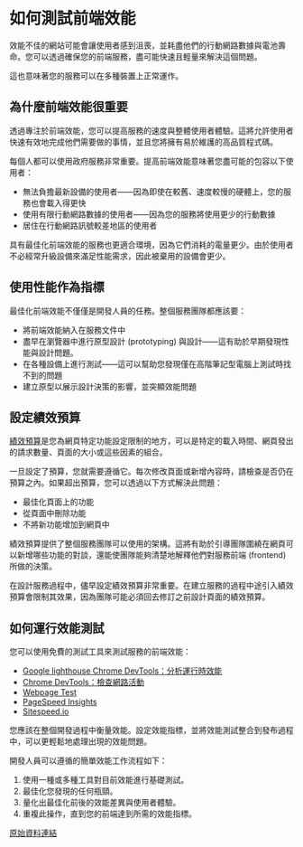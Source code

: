 # 如何測試前端效能

效能不佳的網站可能會讓使用者感到沮喪，並耗盡他們的行動網路數據與電池壽命。您可以透過確保您的前端服務，盡可能快速且輕量來解決這個問題。

這也意味著您的服務可以在多種裝置上正常運作。

## 為什麼前端效能很重要

透過專注於前端效能，您可以提高服務的速度與整體使用者體驗。這將允許使用者快速有效地完成他們需要做的事情，並且您將擁有易於維護的高品質程式碼。

每個人都可以使用政府服務非常重要。提高前端效能意味著您盡可能的包容以下使用者：

- 無法負擔最新設備的使用者——因為即使在較舊、速度較慢的硬體上，您的服務也會載入得更快
- 使用有限行動網路數據的使用者——因為您的服務將使用更少的行動數據
- 居住在行動網路訊號較差地區的使用者

具有最佳化前端效能的服務也更適合環境，因為它們消耗的電量更少。由於使用者不必經常升級設備來滿足性能需求，因此被棄用的設備會更少。

## 使用性能作為指標

最佳化前端效能不僅僅是開發人員的任務。整個服務團隊都應該要：

- 將前端效能納入在服務文件中
- 盡早在瀏覽器中進行原型設計 (prototyping) 與設計——這有助於早期發現性能與設計問題。
- 在各種設備上進行測試——這可以幫助您發現僅在高階筆記型電腦上測試時找不到的問題
- 建立原型以展示設計決策的影響，並突顯效能問題

## 設定績效預算

[績效預算](https://clearleft.com/posts/responsive-design-on-a-budget)是您為網頁特定功能設定限制的地方，可以是特定的載入時間、網頁發出的請求數量、頁面的大小或這些因素的組合。

一旦設定了預算，您就需要遵循它。每次修改頁面或新增內容時，請檢查是否仍在預算之內。如果超出預算，您可以透過以下方式解決此問題：

- 最佳化頁面上的功能
- 從頁面中刪除功能
- 不將新功能增加到網頁中

績效預算提供了整個服務團隊可以使用的架構。這將有助於引導團隊圍繞在網頁可以新增哪些功能的對談，還能使團隊能夠清楚地解釋他們對服務前端 (frontend) 所做的決策。

在設計服務過程中，儘早設定績效預算非常重要。在建立服務的過程中途引入績效預算會限制其效果，因為團隊可能必須回去修訂之前設計頁面的績效預算。

## 如何運行效能測試

您可以使用免費的測試工具來測試服務的前端效能：

- [Google lighthouse](https://developers.google.com/web/tools/lighthouse/)[ Chrome DevTools：分析運行時效能](https://developer.chrome.com/docs/devtools/evaluate-performance/)
- [Chrome DevTools：檢查網路活動](https://developer.chrome.com/docs/devtools/network/)
- [Webpage Test](https://www.webpagetest.org/)
- [PageSpeed Insights](https://developers.google.com/speed/pagespeed/insights/)
- [Sitespeed.io](https://www.sitespeed.io/)

您應該在整個開發過程中衡量效能。設定效能指標，並將效能測試整合到發布過程中，可以更輕鬆地處理出現的效能問題。

開發人員可以遵循的簡單效能工作流程如下：

1.  使用一種或多種工具對目前效能進行基礎測試。
2.  最佳化您發現的任何瓶頸。
3.  量化出最佳化前後的效能差異與使用者體驗。
4.  重複此操作，直到您的前端達到所需的效能指標。

[原始資料連結](https://www.gov.uk/service-manual/technology/how-to-test-frontend-performance)
